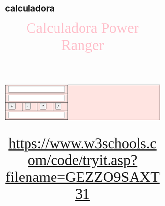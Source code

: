 # calculadora
<!DOCTYPE html>
<html lang="pt-BR">
<head>
  <meta charset="UTF-8">
  <meta name="viewport" content="width=device-width, initial-scale=1.0">
  <title>CALCULADORA</title>
</head>
<style>
body {
background-image: url("https://cdn.dicionariopopular.com/imagens/nazareconfusamatematica.gif")
}
</style>

  <span><font face= "verdana" color="pink" size="10"><center>Calculadora Power Ranger</center></span>
  <br>
  <form>
    <center><table bgcolor="#FFE4E1" border=1>
      <tr>
        <td colspan="4">
          <input type="number" name="numero" id="primeiroNumero">
        </td>
      </tr>
      <tr>
        <td colspan="4">
          <input type="number" name="numero" id="segundoNumero">
        </td>
      </tr>
      <tr>
        <td><input type="button" value="+" onclick="somar()"></td>
        <td><input type="button" value="-" onclick="subtrair()"></td>
        <td><input type="button" value="*" onclick="multiplicar()"></td>
        <td><input type="button" value="/" onclick="dividir()"></td>
      </tr>
      <tr>
        <td colspan="4">
          <input type="number" name="numero" id="resultado" readonly>
          <!-- <div id="resultado"> -->
        </td>
      </tr>
      </center>
    </table>
  </form>
  <script>

    function somar() {

      const primeiroNumero = document.getElementById("primeiroNumero");
      const segundoNumero = document.getElementById("segundoNumero");

      document.getElementById("resultado").value = 
      Number(primeiroNumero.value) 
      + 
      Number(segundoNumero.value);

      primeiroNumero.value="";
      segundoNumero.value="";
    }

    function subtrair() {
      document.getElementById("resultado").value = Number(document.getElementById("primeiroNumero").value) - Number(document.getElementById("segundoNumero").value);

      document.getElementById("primeiroNumero").value="";
      document.getElementById("segundoNumero").value="";
    }

    function multiplicar() {
      document.getElementById("resultado").value = Number(document.getElementById("primeiroNumero").value) * Number(document.getElementById("segundoNumero").value);

      document.getElementById("primeiroNumero").value="";
      document.getElementById("segundoNumero").value="";
    }

    function dividir() {
      document.getElementById("resultado").value = Number(document.getElementById("primeiroNumero").value) / Number(document.getElementById("segundoNumero").value);
      
      document.getElementById("primeiroNumero").value="";
      document.getElementById("segundoNumero").value="";

    }
    function limparDados(){
    inputResultado.value = "";
    calculo.primeiroValor = 0;
    calculo.segundoValor = 0;
    calculo.funcaoParaCalcular = null;
}
  </script>
</body>
</html>

 https://www.w3schools.com/code/tryit.asp?filename=GEZZO9SAXT31
